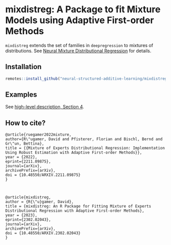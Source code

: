 # mixdistreg: A Package to fit Mixture Models using Adaptive First-order Methods

`mixdistreg` extends the set of families in `deepregression` to mixtures of distributions. See [Neural Mixture Distributional Regression](https://arxiv.org/abs/2211.09875) for details.

## Installation

```R
remotes::install_github("neural-structured-additive-learning/mixdistreg")
```

## Examples

See [high-level description, Section 4](https://arxiv.org/abs/2302.02043).

## How to cite?

    @article{ruegamer2022mixture,
    author={R\"ugamer, David and Pfisterer, Florian and Bischl, Bernd and Gr\"un, Bettina},
    title = {{Mixture of Experts Distributional Regression: Implementation Using Robust Estimation with Adaptive First-order Methods}},
    year = {2022},
    eprint={2211.09875},
    journal={arXiv},
    archivePrefix={arXiv},
    doi = {10.48550/ARXIV.2211.09875}
    }
    


    @article{mixdistreg,
    author = {R{\"u}gamer, David},
    title = {mixdistreg: An R Package for Fitting Mixture of Experts Distributional Regression with Adaptive First-order Methods},
    year = {2023},
    eprint={2302.02043},
    journal={arXiv},
    archivePrefix={arXiv},    
    doi = {10.48550/ARXIV.2302.02043}
    }
    
